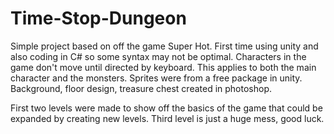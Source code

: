 # Time-Stop-Dungeon
Simple project based on off the game Super Hot. First time using unity and also coding in C# so some syntax may not be optimal.
Characters in the game don't move until directed by keyboard. This applies to both the main character and the monsters. Sprites were from a free package in unity. Background, floor design, treasure chest created in photoshop. 

First two levels were made to show off the basics of the game that could be expanded by creating new levels. Third level is just a huge mess, good luck. 
